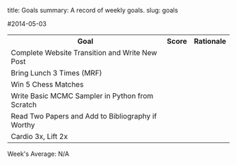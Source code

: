 title: Goals
summary: A record of weekly goals.
slug: goals

#2014-05-03

<table class=table>
<tr><th>Goal</th><th>Score</th><th>Rationale</th></tr>
<tr><td>Complete Website Transition and Write New Post</td><td></td><td></td></tr>
<tr><td>Bring Lunch 3 Times (MRF)</td><td><td></td></td></tr>
<tr><td>Win 5 Chess Matches</td><td></td><td></td></tr>
<tr><td>Write Basic MCMC Sampler in Python from Scratch</td><td></td><td></td></tr>
<tr><td>Read Two Papers and Add to Bibliography if Worthy </td><td></td><td></td></tr>
<tr><td>Cardio 3x, Lift 2x</td><td></td><td></td></tr>
</table>

Week's Average: N/A
